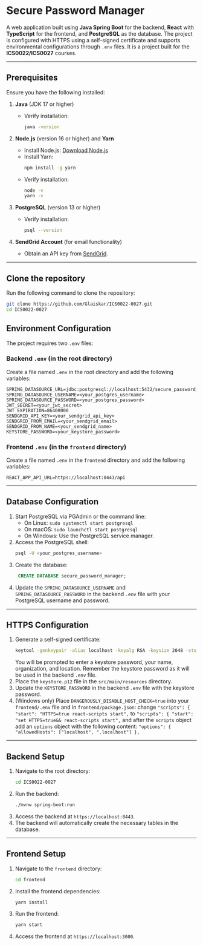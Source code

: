 # **Secure Password Manager**

A web application built using **Java Spring Boot** for the backend, **React** with **TypeScript** for the frontend, and **PostgreSQL** as the database. The project is configured with HTTPS using a self-signed certificate and supports environmental configurations through `.env` files. It is a project built for the **ICS0022/ICS0027** courses.

---

## **Prerequisites**

Ensure you have the following installed:

1. **Java** (JDK 17 or higher)
    - Verify installation:
      ```bash
      java -version
      ```

2. **Node.js** (version 16 or higher) and **Yarn**
    - Install Node.js: [Download Node.js](https://nodejs.org/)
    - Install Yarn:
      ```bash
      npm install -g yarn
      ```
    - Verify installation:
      ```bash
      node -v
      yarn -v
      ```

3. **PostgreSQL** (version 13 or higher)
    - Verify installation:
      ```bash
      psql --version
      ```

4. **SendGrid Account** (for email functionality)
    - Obtain an API key from [SendGrid](https://sendgrid.com/).

---

## **Clone the repository**
Run the following command to clone the repository:
```bash
git clone https://github.com/Glaiskar/ICS0022-0027.git
cd ICS0022-0027
```

## **Environment Configuration**

The project requires two `.env` files:

### **Backend `.env` (in the root directory)**
Create a file named `.env` in the root directory and add the following variables:
```env
SPRING_DATASOURCE_URL=jdbc:postgresql://localhost:5432/secure_password_manager
SPRING_DATASOURCE_USERNAME=<your_postgres_username>
SPRING_DATASOURCE_PASSWORD=<your_postgres_password>
JWT_SECRET=<your_jwt_secret>
JWT_EXPIRATION=86400000
SENDGRID_API_KEY=<your_sendgrid_api_key>
SENDGRID_FROM_EMAIL=<your_sendgrid_email>
SENDGRID_FROM_NAME=<your_sendgrid_name>
KEYSTORE_PASSWORD=<your_keystore_password>
```
### **Frontend `.env` (in the `frontend` directory)**
Create a file named `.env` in the `frontend` directory and add the following variables:
```env
REACT_APP_API_URL=https://localhost:8443/api
```
---
## **Database Configuration**
1. Start PostgreSQL via PGAdmin or the command line:
   - On Linux: `sudo systemctl start postgresql`
   - On macOS: `sudo launchctl start postgresql`
   - On Windows: Use the PostgreSQL service manager.
2. Access the PostgreSQL shell:
   ```bash
   psql -U <your_postgres_username>
   ```
3. Create the database:
   ```sql
    CREATE DATABASE secure_password_manager;
    ```
4. Update the `SPRING_DATASOURCE_USERNAME` and `SPRING_DATASOURCE_PASSWORD` in the backend `.env` file with your PostgreSQL username and password.
---
## **HTTPS Configuration**
1. Generate a self-signed certificate:
    ```bash
    keytool -genkeypair -alias localhost -keyalg RSA -keysize 2048 -storetype PKCS12 -keystore keystore.p12 -validity 365
    ```
   You will be prompted to enter a keystore password, your name, organization, and location. Remember the keystore password as it will be used in the backend `.env` file.
2. Place the `keystore.p12` file in the `src/main/resources` directory.
3. Update the `KEYSTORE_PASSWORD` in the backend `.env` file with the keystore password.
4. (Windows only) Place `DANGEROUSLY_DISABLE_HOST_CHECK=true` into your `frontend/.env` file and in `frontend/package.json`:
   change `"scripts": {
    "start": "HTTPS=true react-scripts start",`
   to `"scripts": {
    "start": "set HTTPS=true&& react-scripts start",`
   and after the `scripts` object add an `options` object with the following content:
   `"options": {
    "allowedHosts": ["localhost", ".localhost"]
  },`
---
## **Backend Setup**
1. Navigate to the root directory:
    ```bash
    cd ICS0022-0027
    ```
2. Run the backend:
    ```bash
    ./mvnw spring-boot:run
    ```
3. Access the backend at `https://localhost:8443`.
4. The backend will automatically create the necessary tables in the database.
---
## **Frontend Setup**
1. Navigate to the `frontend` directory:
    ```bash
    cd frontend
    ```
2. Install the frontend dependencies:
    ```bash
    yarn install
    ```
3. Run the frontend:
    ```bash
    yarn start
    ```
4. Access the frontend at `https://localhost:3000`.
